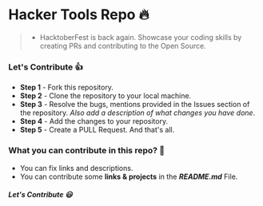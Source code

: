# Hacker Tools Repo :fire:

> - HacktoberFest is back again. Showcase your coding skills by creating PRs and contributing to the Open Source.

### Let's Contribute :+1:

- **Step 1** - Fork this repository.
- **Step 2** - Clone the repository to your local machine.
- **Step 3** - Resolve the bugs, mentions provided in the Issues section of the repository. _Also add a description of what changes you have done_.
- **Step 4** - Add the changes to your repository.
- **Step 5** - Create a PULL Request. And that's all.

### What you can contribute in this repo? :punch:

- You can fix links and descriptions.
- You can contribute some **links & projects** in the **_README.md_** File.

##### Let's Contribute :smiley:
